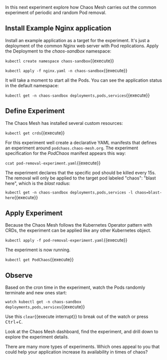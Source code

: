 In this next experiment explore how Chaos Mesh carries out the common experiment of periodic and random Pod removal.

## Install Example Nginx application

Install an example application as a target for the experiment. It's just a deployment of the common Nginx web server with Pod replications. Apply the Deployment to the _chaos-sandbox_ namespace:

`kubectl create namespace chaos-sandbox`{{execute}}

`kubectl apply -f nginx.yaml -n chaos-sandbox`{{execute}}

It will take a moment to start all the Pods. You can see the application status in the default namespace:

`kubectl get -n chaos-sandbox deployments,pods,services`{{execute}}

## Define Experiment

The Chaos Mesh has installed several custom resources:

`kubectl get crds`{{execute}}

For this experiment well create a declarative YAML manifests that defines an experiment around `podchaos.chaos-mesh.org`. The experiment specification for the _PodChaos_ manifest appears this way:

`ccat pod-removal-experiment.yaml`{{execute}}

The experiment declares that the specific pod should be killed every 15s. The removal will only be applied to the target pod labeled "chaos": "blast here", which is the _blast radius_:

`kubectl get -n chaos-sandbox deployments,pods,services -l chaos=blast-here`{{execute}}

## Apply Experiment

Because the Chaos Mesh follows the Kubernetes Operator pattern with CRDs, the experiment can be applied like any other Kubernetes object.

`kubectl apply -f pod-removal-experiment.yaml`{{execute}}

The experiment is now running.

`kubectl get PodChaos`{{execute}}

## Observe

Based on the cron time in the experiment, watch the Pods randomly terminate and new ones start:

`watch kubectl get -n chaos-sandbox deployments,pods,services`{{execute}}

Use this `clear`{{execute interrupt}} to break out of the watch or press <kbd>Ctrl</kbd>+<kbd>C</kbd>.

Look at the Chaos Mesh dashboard, find the experiment, and drill down to explore the experiment details.

There are many more types of experiments. Which ones appeal to you that could help your application increase its availability in times of chaos?
